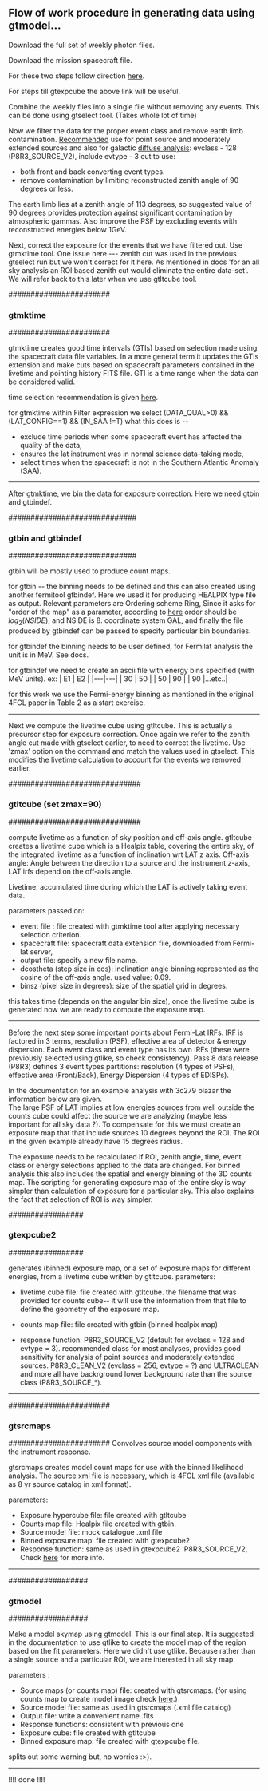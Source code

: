 ## Flow of work procedure in generating data using gtmodel... 

Download the full set of weekly photon files. 

Download the mission spacecraft file. 

For these two steps follow direction [here](https://fermi.gsfc.nasa.gov/ssc/data/analysis/scitools/LAT_weekly_allsky.html).

For steps till gtexpcube the above link will be useful. 

Combine the weekly files into a single file without removing any events. This can be done using gtselect tool. (Takes whole lot of time)

Now we filter the data for the proper event class and remove earth limb contamination. 
	[Recommended](https://fermi.gsfc.nasa.gov/ssc/data/analysis/documentation/Cicerone/Cicerone_Data/LAT_DP.html#PhotonClassification) use for point source and moderately extended sources and also for galactic [diffuse analysis](https://fermi.gsfc.nasa.gov/ssc/data/analysis/documentation/Cicerone/Cicerone_Data_Exploration/Data_preparation.html): evclass - 128 (P8R3_SOURCE_V2), include evtype - 3 cut to use:
    
* both front and back converting event types. 
* remove contamination by limiting reconstructed zenith angle of 90 degrees or less. 

The earth limb lies at a zenith angle of 113 degrees, so suggested value of 90 degrees provides protection against significant contamination by atmospheric gammas. Also improve the PSF by excluding events with reconstructed energies below 1GeV.      



Next, correct the exposure for the events that we have filtered out. Use gtmktime tool. 
One issue here --- zenith cut was used in the previous gtselect run but we won't correct for it here. As mentioned in docs 'for an all sky analysis an ROI based zenith cut would eliminate the entire data-set'. We will refer back to this later when we use gtltcube tool.   

#######################
### gtmktime
#######################

gtmktime creates good time intervals (GTIs) based on selection made using the spacecraft data file variables. In a more general term it updates the GTIs extension and make cuts based on spacecraft parameters contained in the livetime and pointing history FITS file. GTI is a time range when the data can be considered valid.   


time selection recommendation is given [here](https://fermi.gsfc.nasa.gov/ssc/data/analysis/documentation/Cicerone/Cicerone_Data_Exploration/Data_preparation.html). 

for gtmktime within Filter expression we select (DATA_QUAL>0) && (LAT_CONFIG==1) && (IN_SAA !=T)
	what this does is -- 
    
  * exclude time periods when some spacecraft event has affected the quality of the data, 
  * ensures the lat instrument was in normal science data-taking mode, 
  * select times when the spacecraft is not in the Southern Atlantic Anomaly (SAA).    	  

----------------------------------------------------


After gtmktime, we bin the data for exposure correction. Here we need gtbin and gtbindef. 


#############################
### gtbin and gtbindef
#############################

gtbin will be mostly used to produce count maps.  

for gtbin -- the binning needs to be defined and this can also created using another fermitool gtbindef. Here we used it for producing HEALPIX type file as output. 
Relevant parameters are Ordering scheme Ring, Since it asks for "order of the map" as a parameter, according to [here](https://gamma-astro-data-formats.readthedocs.io/en/latest/skymaps/healpix/) order should be $log_2 (NSIDE)$, and NSIDE is 8. 
coordinate system GAL, and finally the file produced by gtbindef can be passed to specify 
particular bin boundaries.  

for gtbindef the binning needs to be user defined, for Fermilat analysis the unit is in MeV. See docs.

for gtbindef we need to create an ascii file with energy bins specified (with MeV units). ex: 
| E1 | E2 |
|---|---|
| 30 | 50 |
| 50 | 90 |
| 90 |...etc..|

for this work we use the Fermi-energy binning as mentioned in the original 4FGL paper in Table 2 as a start exercise.  

----------------------------------------------------




Next we compute the livetime cube using gtltcube. This is actually a precursor step for exposure correction. 
Once again we refer to the zenith angle cut made with gtselect earlier, to need to correct the livetime. Use 'zmax' option on the command and match the values 
used in gtselect. This modifies the livetime calculation to account for the events we removed earlier.  

##############################
###  gtltcube (set zmax=90)
##############################

compute livetime as a function of sky position and off-axis angle. gtltcube creates a livetime cube which is a Healpix table, covering the entire sky, of the integrated livetime
as a function of inclination wrt LAT z axis. Off-axis angle: Angle between the direction to a source and the instrument z-axis, LAT irfs depend on the off-axis angle.  

Livetime: accumulated time during which the LAT is actively taking event data. 

parameters passed on: 

   * event file : file created with gtmktime tool after applying necessary selection criterion. 
   * spacecraft file: spacecraft data extension file, downloaded from Fermi-lat server, 
   * output file: specify a new file name.
   * dcostheta (step size in cos): inclination angle binning represented as the cosine of the off-axis angle. used value: 0.09. 
   * binsz (pixel size in degrees): size of the spatial grid in degrees. 

this takes time (depends on the angular bin size), once the livetime cube is generated now we are ready to compute the exposure map.  

----------------------------------------------------



Before the next step some important points about Fermi-Lat IRFs. IRF is factored in 3 terms, resolution (PSF), effective area of detector & energy dispersion. Each event class and event type has its own IRFs (these were previously selected using gtlike, so check consistency). Pass 8 data release (P8R3) defines 3 event types partitions: resolution (4 types of PSFs), effective area (Front/Back), Energy Dispersion (4 types of EDISPs).  

In the documentation for an example analysis with 3c279 blazar the information below are given.  
The large PSF of LAT implies at low energies sources from well outside the counts cube could affect the source we are analyzing (maybe less important for all sky data ?). To compensate for this we must create an exposure map that that include sources 10 degrees beyond the ROI. The ROI in the given example already have 15 degrees radius.   

The exposure needs to be recalculated if ROI, zenith angle, time, event class or energy selections applied to the data are changed. For binned analysis this also includes the spatial and energy binning of the 3D counts map. The scripting for generating exposure map of the entire sky is way simpler than calculation of exposure for a particular sky. This also explains the fact that selection of ROI is way simpler.   

#################
### gtexpcube2
################# 

generates (binned) exposure map, or a set of exposure maps for different energies, from a livetime cube written by gtltcube.
parameters:	

  * livetime cube file: file created with gtltcube. the filename that was provided for counts cube-- it will use the information from that file to define the geometry of the exposure map.
        
  * counts map file: file created with gtbin (binned healpix map)
        
  * response function: P8R3_SOURCE_V2 (default for evclass = 128 and evtype = 3). recommended class for most analyses, provides good sensitivity for analysis of point sources and moderately extended sources. P8R3_CLEAN_V2 (evclass = 256, evtype = ?) and ULTRACLEAN and more all have backrground lower background rate than the source class (P8R3_SOURCE_*).  	 
 

----------------------------------------------------


#######################
###  gtsrcmaps
#######################
Convolves source model components with the instrument response. 

gtsrcmaps creates model count maps for use with the binned likelihood analysis. The source xml file is necessary, which is 4FGL xml file (available as 8 yr source catalog in xml format). 


parameters:	

  * Exposure hypercube file: file created with gtltcube 
  * Counts map file: Healpix file created with gtbin. 
  * Source model file: mock catalogue .xml file
  * Binned exposure map: file created with gtexpcube2. 
  * Response function: same as used in gtexpcube2 :P8R3_SOURCE_V2, Check [here](https://fermi.gsfc.nasa.gov/ssc/data/access/lat/BackgroundModels.html) for more info. 


----------------------------------------------------


##################
### gtmodel 
##################

Make a model skymap using gtmodel. This is our final step. It is suggested in the documentation to use gtlike to create the model map of the region based 
on the fit parameters. Here we didn't use gtlike. Because rather than a single source and a particular ROI, we are interested in all sky map. 

parameters : 	

   * Source maps (or counts map) file: created with gtsrcmaps. (for using counts map to create model image check [here](https://fermi-hero.readthedocs.io/en/latest/galactic_center/science_tool_images.html).)
   * Source model file: same as used in gtsrcmaps (.xml file catalog)
   * Output file: write a convenient name .fits
   * Response functions: consistent with previous one 
   * Exposure cube: file created with gtltcube
   * Binned exposure map: file created with gtexpcube file. 
		
		 
splits out some warning but, no worries :>). 

----------------------------------------------------


!!!! done !!!!
